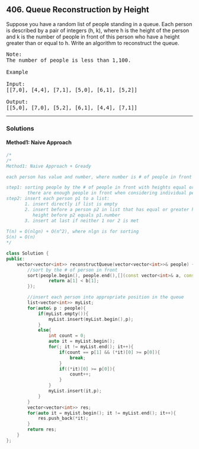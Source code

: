 ## 406. Queue Reconstruction by Height

Suppose you have a random list of people standing in a queue. Each person is described by a pair of integers (h, k), 
where h is the height of the person and k is the number of people in front of this person who have a height greater than or equal to h.
Write an algorithm to reconstruct the queue.

<pre>
Note:
The number of people is less than 1,100.

Example

Input:
[[7,0], [4,4], [7,1], [5,0], [6,1], [5,2]]

Output:
[[5,0], [7,0], [5,2], [6,1], [4,4], [7,1]]
</pre>
---------------------------------------------------------------------------
### Solutions

#### Method1: Naive Approach
```c++
/*
/*
Method1: Naive Approach + Gready

each person has value and number, where number is # of people in front that are equal or greater in height

step1: sorting people by the # of people in front with heights equal or greater, this is to make sure 
        there are enough people in front when considering individual person.
step2: insert each person p1 to a list:
       1. insert directly if list is empty
       2. insert before a person p2 in list that has equal or greater height compared to p1 and # of people with equal or greater
          height before p2 equals p1.number
       3. insert at last if neither 1 nor 2 is met
       
T(n) = O(nlgn) + O(n^2), where nlgn is for sorting
S(n) = O(n)
*/

class Solution {
public:
    vector<vector<int>> reconstructQueue(vector<vector<int>>& people) {
        //sort by the # of person in front
        sort(people.begin(), people.end(),[](const vector<int>& a, const vector<int>& b)->bool{
                return a[1] < b[1];            
        });

        //insert each person into appropriate position in the queue
        list<vector<int>> myList;
        for(auto& p : people){
            if(myList.empty()){
                myList.insert(myList.begin(),p);
            }
            else{
                int count = 0;
                auto it = myList.begin();
                for(; it != myList.end(); it++){
                    if(count == p[1] && (*it)[0] >= p[0]){
                        break;
                    }
                    if((*it)[0] >= p[0]){
                        count++;
                    }
                }
                myList.insert(it,p);
            }
        }
        vector<vector<int>> res;
        for(auto it = myList.begin(); it != myList.end(); it++){
            res.push_back(*it);
        }
        return res;
    }
};
```
